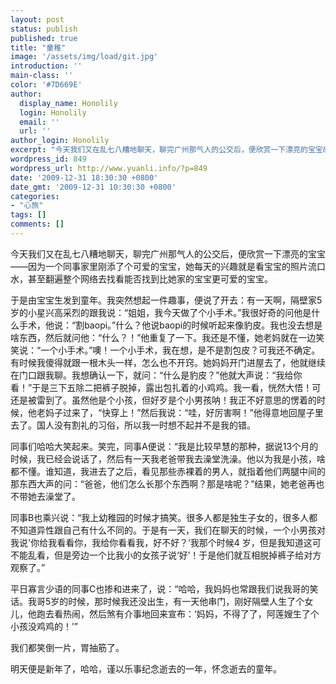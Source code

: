 ```yaml
---
layout: post
status: publish
published: true
title: "童稚"
image: '/assets/img/load/git.jpg'
introduction: ''
main-class: ''
color: '#7D669E'
author:
  display_name: Honolily
  login: Honolily
  email: ''
  url: ''
author_login: Honolily
excerpt: "今天我们又在乱七八糟地聊天，聊完广州那气人的公交后，便欣赏一下漂亮的宝宝&mdash;&mdash;因为一个同事家里刚添了个可爱的宝宝，她每天的兴趣就是看宝宝的照片流口水，甚至翻遍整个网络去找看能否找到比她家的宝宝更可爱的宝宝。"
wordpress_id: 849
wordpress_url: http://www.yuanli.info/?p=849
date: '2009-12-31 18:30:30 +0800'
date_gmt: '2009-12-31 10:30:30 +0800'
categories:
- "心旅"
tags: []
comments: []
---
```

<p>今天我们又在乱七八糟地聊天，聊完广州那气人的公交后，便欣赏一下漂亮的宝宝&mdash;&mdash;因为一个同事家里刚添了个可爱的宝宝，她每天的兴趣就是看宝宝的照片流口水，甚至翻遍整个网络去找看能否找到比她家的宝宝更可爱的宝宝。<a id="more"></a><a id="more-849"></a></p>
<p>于是由宝宝生发到童年。我突然想起一件趣事，便说了开去：有一天啊，隔壁家5岁的小星兴高采烈的跟我说：&ldquo;姐姐，我今天做了个小手术。&rdquo;我很好奇的问他是什么手术，他说：&ldquo;割baopi。&rdquo;什么？他说baopi的时候听起来像豹皮。我也没去想是啥东西，然后就问他：&ldquo;什么？！&rdquo;他重复了一下。我还是不懂，她老妈就在一边笑笑说：&ldquo;一个小手术。&rdquo;噢！一个小手术，我在想，是不是割包皮？可我还不确定。有时候我傻得就跟一根木头一样，怎么也不开窍。她妈妈开门进屋去了，他就继续在门口跟我聊。我想确认一下，就问：&ldquo;什么是豹皮？&rdquo;他就大声说：&ldquo;我给你看！&rdquo;于是三下五除二把裤子脱掉，露出包扎着的小鸡鸡。我一看，恍然大悟！可还是被雷到了。虽然他是个小孩，但好歹是个小男孩呐！我正不好意思的愣着的时候，他老妈子过来了，&ldquo;快穿上！&rdquo;然后我说：&ldquo;哇，好厉害啊！&rdquo;他得意地回屋子里去了。国人没有割礼的习俗，所以我一时想不起并不是我的错。</p>
<p>同事们哈哈大笑起来。笑完，同事A便说：&ldquo;我是比较早慧的那种，据说13个月的时候，我已经会说话了，然后有一天我老爸带我去澡堂洗澡。他以为我是小孩，啥都不懂。谁知道，我进去了之后，看见那些赤裸着的男人，就指着他们两腿中间的那东西大声的问：&ldquo;爸爸，他们怎么长那个东西啊？那是啥呢？&rdquo;结果，她老爸再也不带她去澡堂了。</p>
<p>同事B也乘兴说：&ldquo;我上幼稚园的时候才搞笑。很多人都是独生子女的，很多人都不知道异性跟自己有什么不同的。于是有一天，我们在聊天的时候，一个小男孩对我说'你给我看看你，我给你看看我，好不好？&rsquo;我那个时候4 岁，但是我知道这可不能乱看，但是旁边一个比我小的女孩子说&lsquo;好&rsquo;！于是他们就互相脱掉裤子给对方观察了。&rdquo;</p>
<p>平日寡言少语的同事C也掺和进来了，说：&ldquo;哈哈，我妈妈也常跟我们说我哥的笑话。我哥5岁的时候，那时候我还没出生，有一天他串门，刚好隔壁人生了个女儿，他跑去看热闹，然后煞有介事地回来宣布：&lsquo;妈妈，不得了了，阿莲嫂生了个小孩没鸡鸡的！&rsquo;&rdquo;</p>
<p>我们都笑倒一片，胃抽筋了。</p>
<p>明天便是新年了，哈哈，谨以乐事纪念逝去的一年，怀念逝去的童年。</p>

